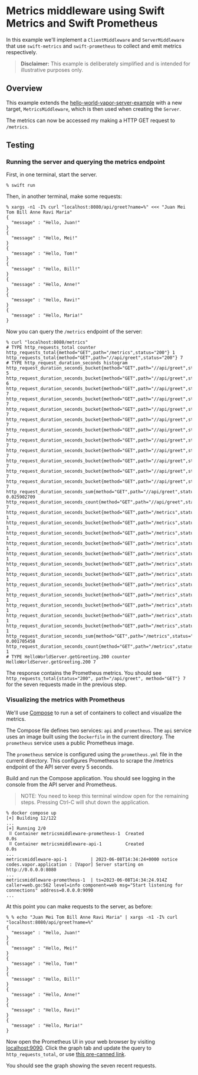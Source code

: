 # Metrics middleware using Swift Metrics and Swift Prometheus

In this example we'll implement a `ClientMiddleware` and `ServerMiddleware`
that use `swift-metrics` and `swift-prometheus` to collect and emit metrics
respectively.

> **Disclaimer:** This example is deliberately simplified and is intended for illustrative purposes only.

## Overview

This example extends the [hello-world-vapor-server-example](../hello-world-vapor-server-example)
with a new target, `MetricsMiddleware`, which is then used when creating
the `Server`.

The metrics can now be accessed my making a HTTP GET request to `/metrics`.

## Testing

### Running the server and querying the metrics endpoint

First, in one terminal, start the server.

```console
% swift run
```

Then, in another terminal, make some requests:

```console
% xargs -n1 -I% curl "localhost:8080/api/greet?name=%" <<< "Juan Mei Tom Bill Anne Ravi Maria"
{
  "message" : "Hello, Juan!"
}
{
  "message" : "Hello, Mei!"
}
{
  "message" : "Hello, Tom!"
}
{
  "message" : "Hello, Bill!"
}
{
  "message" : "Hello, Anne!"
}
{
  "message" : "Hello, Ravi!"
}
{
  "message" : "Hello, Maria!"
}
```

Now you can query the `/metrics` endpoint of the server:

```console
% curl "localhost:8080/metrics"
# TYPE http_requests_total counter
http_requests_total{method="GET",path="/metrics",status="200"} 1
http_requests_total{method="GET",path="//api/greet",status="200"} 7
# TYPE http_request_duration_seconds histogram
http_request_duration_seconds_bucket{method="GET",path="//api/greet",status="200",le="0.005"} 5
http_request_duration_seconds_bucket{method="GET",path="//api/greet",status="200",le="0.01"} 6
http_request_duration_seconds_bucket{method="GET",path="//api/greet",status="200",le="0.025"} 7
http_request_duration_seconds_bucket{method="GET",path="//api/greet",status="200",le="0.05"} 7
http_request_duration_seconds_bucket{method="GET",path="//api/greet",status="200",le="0.1"} 7
http_request_duration_seconds_bucket{method="GET",path="//api/greet",status="200",le="0.25"} 7
http_request_duration_seconds_bucket{method="GET",path="//api/greet",status="200",le="0.5"} 7
http_request_duration_seconds_bucket{method="GET",path="//api/greet",status="200",le="1.0"} 7
http_request_duration_seconds_bucket{method="GET",path="//api/greet",status="200",le="2.5"} 7
http_request_duration_seconds_bucket{method="GET",path="//api/greet",status="200",le="5.0"} 7
http_request_duration_seconds_bucket{method="GET",path="//api/greet",status="200",le="10.0"} 7
http_request_duration_seconds_bucket{method="GET",path="//api/greet",status="200",le="+Inf"} 7
http_request_duration_seconds_sum{method="GET",path="//api/greet",status="200"} 0.025902709
http_request_duration_seconds_count{method="GET",path="//api/greet",status="200"} 7
http_request_duration_seconds_bucket{method="GET",path="/metrics",status="200",le="0.005"} 1
http_request_duration_seconds_bucket{method="GET",path="/metrics",status="200",le="0.01"} 1
http_request_duration_seconds_bucket{method="GET",path="/metrics",status="200",le="0.025"} 1
http_request_duration_seconds_bucket{method="GET",path="/metrics",status="200",le="0.05"} 1
http_request_duration_seconds_bucket{method="GET",path="/metrics",status="200",le="0.1"} 1
http_request_duration_seconds_bucket{method="GET",path="/metrics",status="200",le="0.25"} 1
http_request_duration_seconds_bucket{method="GET",path="/metrics",status="200",le="0.5"} 1
http_request_duration_seconds_bucket{method="GET",path="/metrics",status="200",le="1.0"} 1
http_request_duration_seconds_bucket{method="GET",path="/metrics",status="200",le="2.5"} 1
http_request_duration_seconds_bucket{method="GET",path="/metrics",status="200",le="5.0"} 1
http_request_duration_seconds_bucket{method="GET",path="/metrics",status="200",le="10.0"} 1
http_request_duration_seconds_bucket{method="GET",path="/metrics",status="200",le="+Inf"} 1
http_request_duration_seconds_sum{method="GET",path="/metrics",status="200"} 0.001705458
http_request_duration_seconds_count{method="GET",path="/metrics",status="200"} 1
# TYPE HelloWorldServer.getGreeting.200 counter
HelloWorldServer.getGreeting.200 7
```

The response contains the Prometheus metrics. You should see `http_requests_total{status="200", path="/api/greet", method="GET"} 7` for the seven requests made in the previous step.

### Visualizing the metrics with Prometheus

We'll use [Compose](https://docs.docker.com/compose) to run a set of containers
to collect and visualize the metrics.

The Compose file defines two services: `api` and `prometheus`. The `api`
service uses an image built using the `Dockerfile` in the current directory.
The `prometheus` service uses a public Prometheus image.

The `prometheus` service is configured using the `prometheus.yml` file in the
current directory. This configures Prometheus to scrape the /metrics endpoint
of the API server every 5 seconds.

Build and run the Compose application. You should see logging in the console
from the API server and Prometheus.

> NOTE: You need to keep this terminal window open for the remaining steps. Pressing Ctrl-C will shut down the application.

```console
% docker compose up
[+] Building 12/122
...
[+] Running 2/0
 ⠿ Container metricsmiddleware-prometheus-1  Created                                                    0.0s
 ⠿ Container metricsmiddleware-api-1         Created                                                    0.0s
...
metricsmiddleware-api-1         | 2023-06-08T14:34:24+0000 notice codes.vapor.application : [Vapor] Server starting on http://0.0.0.0:8080
...
metricsmiddleware-prometheus-1  | ts=2023-06-08T14:34:24.914Z caller=web.go:562 level=info component=web msg="Start listening for connections" address=0.0.0.0:9090
...
```

At this point you can make requests to the server, as before:

```console
% % echo "Juan Mei Tom Bill Anne Ravi Maria" | xargs -n1 -I% curl "localhost:8080/api/greet?name=%"
{
  "message" : "Hello, Juan!"
}
{
  "message" : "Hello, Mei!"
}
{
  "message" : "Hello, Tom!"
}
{
  "message" : "Hello, Bill!"
}
{
  "message" : "Hello, Anne!"
}
{
  "message" : "Hello, Ravi!"
}
{
  "message" : "Hello, Maria!"
}
```

Now open the Prometheus UI in your web browser by visiting [localhost:9090](http://localhost:9090). Click the graph tab and update the query to `http_requests_total`, or use [this pre-canned link](http://localhost:9090/graph?g0.expr=http_requests_total&g0.tab=0&g0.stacked=0&g0.show_exemplars=0&g0.range_input=5m).

You should see the graph showing the seven recent requests.
